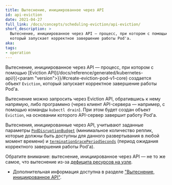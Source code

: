 ```yaml
---
title: Вытеснение, инициированное через API
id: api-eviction
date: 2021-04-27
full_link: /docs/concepts/scheduling-eviction/api-eviction/
short_description: >
  Вытеснение, инициированное через API — процесс, при котором с помощью Eviction API создается объект Eviction,
  который запускает корректное завершение работы Pod'а.
aka:
tags:
- operation
---
```

  Вытеснение, инициированное через API — процесс, при котором с помощью [Eviction API](/docs/reference/generated/kubernetes-api/{{<param "version">}}/#create-eviction-pod-v1-core) 
создается объект `Eviction`, который запускает корректное завершение работы Pod'а.

<!--more-->

Вытеснение можно запросить через Eviction API, обратившись к нему напрямую, либо программно (через клиент API-сервера — например, с помощью команды `kubectl drain`). При этом будет создан объект `Eviction`, на основании которого API-сервер завершит работу Pod'а.

Вытеснения, инициированные через API, учитывают заданные параметры [`PodDisruptionBudget`](/docs/tasks/run-application/configure-pdb/) (минимальное количество реплик, которые должны быть доступны для данного развертывания в любой момент времени) и [`terminationGracePeriodSeconds`](/docs/concepts/workloads/pods/pod-lifecycle#pod-termination) (период ожидания корректного завершения работы Pod'а).

Обратите внимание: вытеснение, инициированное через API — не то же самое, что вытеснение из-за [дефицита ресурсов на узле](/docs/concepts/scheduling-eviction/node-pressure-eviction/).

* Дополнительная информация доступна в разделе ["Вытеснение, инициированное API"](/docs/concepts/scheduling-eviction/api-eviction/).
